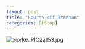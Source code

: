 ```yaml
---
layout: post
title: "Fourth off Brannan"
categories: [fStop]
---
```

<img alt="bjorke_PIC22153.jpg" src="http://www.botzilla.com/blog/archives/pix2014/bjorke_PIC22153.jpg" class="img-responsive" border="0" />


<!--more-->


